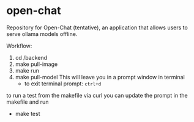 # open-chat

Repository for Open-Chat (tentative), an application that allows users to serve ollama models offline.

Workflow:

1. cd /backend
2. make pull-image
3. make run
4. make pull-model
This will leave you in a prompt window in terminal 
    - to exit terminal prompt: `ctrl+d` 

to run a test from the makefile via curl you can update the prompt in the makefile and run
- make test 

